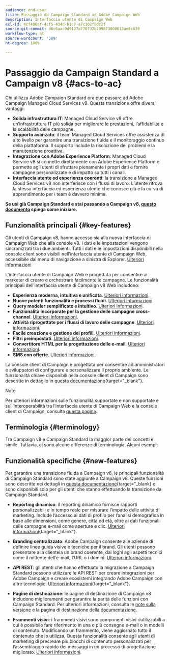 ```yaml
---
audience: end-user
title: Passaggio da Campaign Standard ad Adobe Campaign Web
description: Interfaccia utente di Campaign Web
exl-id: 4cf406af-4cf5-434d-b1c7-a7c102f8dc2f
source-git-commit: d6c6aac9d9127a770732b709873008613ae8c639
workflow-type: ht
source-wordcount: '589'
ht-degree: 100%

---
```


# Passaggio da Campaign Standard a Campaign v8 {#acs-to-ac}

Chi utilizza Adobe Campaign Standard ora può passare ad Adobe Campaign Managed Cloud Services v8. Questa transizione offre diversi vantaggi:

* **Solida infrastruttura IT**: Managed Cloud Service v8 offre un’infrastruttura IT più solida per migliorare le prestazioni, l’affidabilità e la scalabilità delle campagne.
* **Supporto avanzato**: il team Managed Cloud Services offre assistenza di alto livello per garantire una transizione fluida e il monitoraggio continuo della piattaforma. Il supporto include la risoluzione dei problemi e la manutenzione proattiva.
* **Integrazione con Adobe Experience Platform**: Managed Cloud Service v8 si connette direttamente con Adobe Experience Platform e permette agli utenti di sfruttare pienamente i propri dati e fornire campagne personalizzate e di impatto su tutti i canali.
* **Interfaccia utente ed esperienza coerenti**: la transizione a Managed Cloud Services v8 non interferisce con i flussi di lavoro. L’utente ritrova la stessa interfaccia ed esperienza utente che conosce già e la curva di apprendimento per i team è davvero minima.

**Se usi già Campaign Standard e stai passando a Campaign v8, [questo documento](../../adoption/home.md) spiega come iniziare.**

<!--
As a Campaign Standard user, we now offer you a way to migrate to Adobe Campaign v8. You will benefit from both the new Campaign Web interface and the v8 console.
-->

## Funzionalità principali {#key-features}

Gli utenti di Campaign v8, hanno accesso sia alla nuova interfaccia di Campaign Web che alla console v8. I dati e le impostazioni vengono sincronizzati tra i due ambienti. Tutti i dati e le impostazioni disponibili nella console client sono visibili nell’interfaccia utente di Campaign Web, accessibile dal menu di navigazione a sinistra di Explorer. [Ulteriori informazioni](../get-started/user-interface.md#user-interface-explorer)

L’interfaccia utente di Campaign Web è progettata per consentire ai marketer di creare e orchestrare facilmente le campagne. Le funzionalità principali dell’interfaccia utente di Campaign v8 Web includono:

* **Esperienza moderna, intuitiva e unificata**. [Ulteriori informazioni](../get-started/connect-to-campaign.md).
* **Nuove potenti funzionalità e processi fluidi**. [Ulteriori informazioni](../get-started/user-interface.md).
* **Query modeler semplificato e intuitivo**. [Ulteriori informazioni](../query/query-modeler-overview.md).
* **Funzionalità incorporate per la gestione delle campagne cross-channel**. [Ulteriori informazioni](../msg/gs-messages.md).
* **Attività riprogettate per i flussi di lavoro delle campagne**. [Ulteriori informazioni](../workflows/gs-workflows.md).
* **Facile creazione e gestione dei profili**. [Ulteriori informazioni](../audience/about-recipients.md).
* **Filtri preimpostati**. [Ulteriori informazioni](../get-started/predefined-filters.md).
* **Convertitore HTML per la progettazione delle e-mail**. [Ulteriori informazioni](../email/existing-content.md).
* **SMS con offerte**. [Ulteriori informazioni](../msg/offers.md).

La console client di Campaign è progettata per consentire ad amministratori e sviluppatori di configurare e personalizzare il proprio ambiente. Le funzionalità chiave disponibili nella console client di Campaign sono descritte in dettaglio in [questa documentazione](https://experienceleague.adobe.com/it/docs/campaign/campaign-v8/new/whats-new){target="_blank"}.

>[!NOTE]
>
>Per ulteriori informazioni sulle funzionalità supportate e non supportate e sull’interoperabilità tra l’interfaccia utente di Campaign Web e la console client di Campaign, consulta [questa pagina](../get-started/capability-matrix.md).

## Terminologia {#terminology}

Tra Campaign v8 e Campaign Standard la maggior parte dei concetti è simile. Tuttavia, ci sono alcune differenze di terminologia. Alcuni esempi:

<!--
* Profiles are **Recipients** in the console. [Learn more](../audience/gs-audiences-recipients.md).
* Test profiles are **Seed addresses**. [Learn more](../preview-test/test-deliveries.md).
* The delivery preparation is the **Delivery analysis**. [Learn more](../monitor/prepare-send.md).
* Audiences are **Lists**. [Learn more](../audience/gs-audiences-recipients.md).
-->

<!--
* Custom resources are **Schemas**
* Messages are referred to as **Deliveries**
* Roles are configured with **Named Rights**
* Security Groups are **Operator Groups**
* Organizational units are managed through **Folder Permissions**
* Product users are **Operators** in the client console
* Delivery preparation is the **Delivery analysis** in the client console
-->

## Funzionalità specifiche {#new-features}

Per garantire una transizione fluida a Campaign v8, le principali funzionalità di Campaign Standard sono state aggiunte a Campaign v8. Queste funzioni sono descritte nei dettagli in [questa documentazione](https://experienceleague.adobe.com/docs/experience-cloud/campaign/campaign-standard-migration-home.html?lang=it){target=&quot;_blank} e sono disponibili solo per gli utenti che stanno effettuando la transizione da Campaign Standard.

* **Reporting dinamico**: il reporting dinamico fornisce rapporti personalizzabili e in tempo reale per misurare l’impatto delle attività di marketing. Include l’accesso ai dati di profilo per l’analisi demografica in base alle dimensioni, come genere, città ed età, oltre ai dati funzionali delle campagne e-mail come aperture e clic. [Ulteriori informazioni](https://experienceleague.adobe.com/docs/experience-cloud/campaign/reporting/get-started-reporting.html?lang=it){target="_blank"}.

* **Branding centralizzato**: Adobe Campaign consente alle aziende di definire linee guida visive e tecniche per il brand. Gli utenti possono presentare alla clientela un brand coerente, dai loghi agli aspetti tecnici come il mittente dell’e-mail, l’URL o i domini. [Ulteriori informazioni](https://experienceleague.adobe.com/docs/experience-cloud/campaign/branding/branding-gs.html?lang=it).

* **API REST**: gli utenti che hanno effettuato la migrazione a Campaign Standard possono utilizzare le API REST per creare integrazioni per Adobe Campaign e creare ecosistemi integrando Adobe Campaign con altre tecnologie. [Ulteriori informazioni](https://experienceleague.adobe.com/docs/experience-cloud/campaign/apis/get-started-apis.html?lang=it){target="_blank"}.

* **Pagine di destinazione**: le pagine di destinazione di Campaign v8 includono miglioramenti per garantire la parità delle funzioni con Campaign Standard. Per ulteriori informazioni, consulta le [note sulla versione](../rn/release-notes.md#new-24-4) e la pagina di destinazione della [documentazione](../landing-pages/get-started-lp.md).

* **Frammenti visivi**: i frammenti visivi sono componenti visivi riutilizzabili a cui è possibile fare riferimento in una o più consegne e-mail o in modelli di contenuto. Modificando un frammento, viene aggiornato tutto il contenuto che lo utilizza. Questa funzionalità consente agli utenti di marketing di precreare più blocchi di contenuto personalizzati per l’assemblaggio rapido dei messaggi in un processo di progettazione migliorato. [Ulteriori informazioni](../content/use-visual-fragments.md).

<!--
* Delivery Alerting: In addition to viewing notifications directly in Campaign, Adobe Campaign also provides an email alerting system to trigger email alerts to users or external stakeholders of important system activities. Create, manage, and receive customizable alerts and dashboards to keep track of delivery successes or failures. Adobe Campaign Delivery Alerting boosts efficiency by keeping all involved Adobe Campaign users in a company automatically informed about the delivery execution status, via email and dashboard. 

* Landing Pages: Landing pages are web forms that can be used to capture information on your audiences, offer subscriptions to a service, display data and grow your database. Landing pages can also be used for acquiring or updating existing profiles, and to set up a double opt-in mechanism, allowing you to protect the platform from wrong or invalid email addresses, or spambots. [Learn more](../landing-pages/get-started-lp.md)
-->